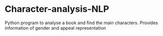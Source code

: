 # Character-analysis-NLP
Python program to analyse a book and find the main characters. Provides information of gender and appeal representation
